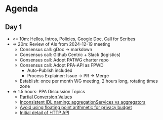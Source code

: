 
# Agenda

## Day 1

- <= 10m: Hellos, Intros, Policies, Google Doc, Call for Scribes
- => 20m: Review of AIs from 2024-12-19 meeting
  - Consensus call: gDoc -> markdown
  - Consensus call: Github Centric + Slack (logistics)
  - Consensus call: Adopt PATWG charter repo
  - Consensus call: Adopt PPA-API as FPWD
    - Auto-Publish included
    - Process Explainer: Issue -> PR -> Merge
  - Establish: once per month WG meeting, 2 hours long, rotating times zone
- => 1.5 hours: PPA Discussion Topics
  - [Partial Conversion Values](https://github.com/w3c/ppa/issues/16)
  - [Inconsistent IDL naming: aggregationServices vs aggregators](https://github.com/w3c/ppa/issues/66)
  - [Avoid using floating point arithmetic for privacy budget](https://github.com/w3c/ppa/issues/77)
  - [Initial detail of HTTP API](https://github.com/w3c/ppa/issues/56)
